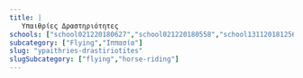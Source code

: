 ```yaml
---
title: |
   Υπαιθρίες Δραστηριότητες
schools: ["school021220180627","school021220180558","school131120181256","school021220180739","school021220180348","school021220180403","school131120181158","school131120181212","school021220180641","school021220180417","school131120181227","school021220180432","school021220180500","school021220180529","school131120181241","school021220180515","school131120181324"]
subcategory: ["Flying","Ιππασία"]
slug: "ypaithries-drastiriotites"
slugSubcategory: ["flying","horse-riding"]
---
```




